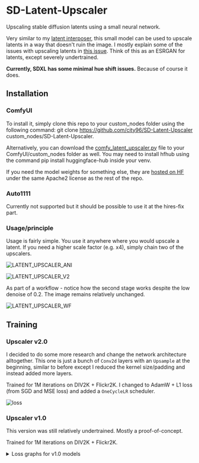 # SD-Latent-Upscaler
Upscaling stable diffusion latents using a small neural network.

Very similar to my [latent interposer](https://github.com/city96/SD-Latent-Interposer/tree/main), this small model can be used to upscale latents in a way that doesn't ruin the image. I mostly explain some of the issues with upscaling latents in [this issue](https://github.com/city96/SD-Advanced-Noise/issues/1#issuecomment-1678193121). Think of this as an ESRGAN for latents, except severely undertrained.

**Currently, SDXL has some minimal hue shift issues.** Because of course it does.

## Installation

### ComfyUI

To install it, simply clone this repo to your custom_nodes folder using the following command: git clone https://github.com/city96/SD-Latent-Upscaler custom_nodes/SD-Latent-Upscaler.

Alternatively, you can download the [comfy_latent_upscaler.py](https://github.com/city96/SD-Latent-Upscaler/blob/main/comfy_latent_upscaler.py) file to your ComfyUI/custom_nodes folder as well. You may need to install hfhub using the command pip install huggingface-hub inside your venv.

If you need the model weights for something else, they are [hosted on HF](https://huggingface.co/city96/SD-Latent-Upscaler/tree/main) under the same Apache2 license as the rest of the repo.

### Auto1111

Currently not supported but it should be possible to use it at the hires-fix part.

### Usage/principle

Usage is fairly simple. You use it anywhere where you would upscale a latent. If you need a higher scale factor (e.g. x4), simply chain two of the upscalers.

![LATENT_UPSCALER_ANI](https://github.com/city96/SD-Latent-Upscaler/assets/125218114/dc187631-fd94-445e-9f20-a5741091bb0e)

![LATENT_UPSCALER_V2](https://github.com/city96/SD-Latent-Upscaler/assets/125218114/16e7fcb3-74e5-476f-8d54-1eb4d6d4f78b)

As part of a workflow - notice how the second stage works despite the low denoise of 0.2. The image remains relatively unchanged.

![LATENT_UPSCALER_WF](https://github.com/city96/SD-Latent-Upscaler/assets/125218114/6ae1779d-42ec-413e-8e44-1b9b8a1e2663)

## Training

### Upscaler v2.0

I decided to do some more research and change the network architecture alltogether. This one is just a bunch of `Conv2d` layers with an `Upsample` at the beginning, similar to before except I reduced the kernel size/padding and instead added more layers.

Trained for 1M iterations on DIV2K + Flickr2K. I changed to AdamW + L1 loss (from SGD and MSE loss) and added a `OneCycleLR` scheduler.

![loss](https://github.com/city96/SD-Latent-Upscaler/assets/125218114/ca361dfd-7148-4b1b-bbf2-59151f8992cc)

### Upscaler v1.0 

This version was still relatively undertrained. Mostly a proof-of-concept.

Trained for 1M iterations on DIV2K + Flickr2K.

<details>
  <summary>Loss graphs for v1.0 models</summary>

  (Left is training loss, right is validation loss.)

  ![loss](https://github.com/city96/SD-Latent-Upscaler/assets/125218114/edbc30b4-56b4-4b74-8c0b-3ab35916e963)

<details>
